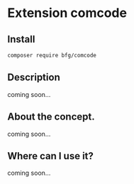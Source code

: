 # Extension comcode

## Install
```bash
composer require bfg/comcode
```

## Description
coming soon...

## About the concept.
coming soon...

## Where can I use it?
coming soon...
